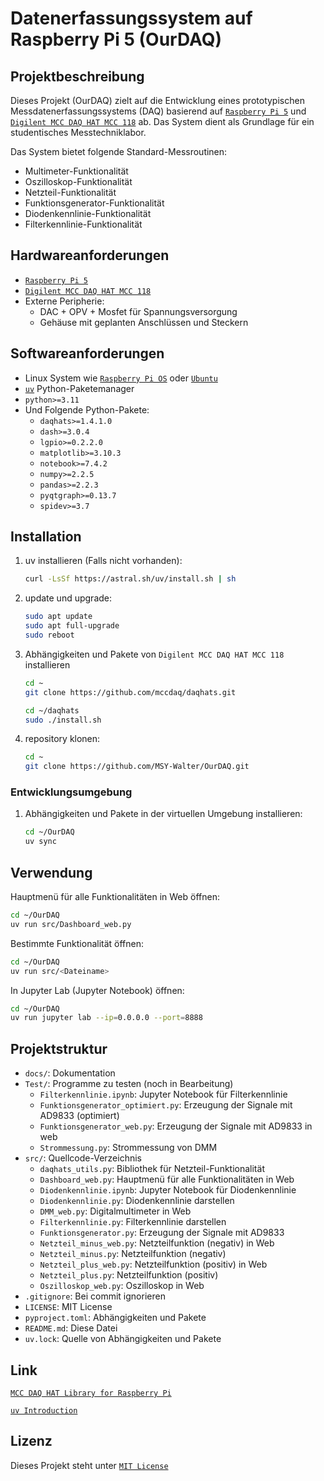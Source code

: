 # Datenerfassungssystem auf Raspberry Pi 5 (OurDAQ)

## Projektbeschreibung

Dieses Projekt (OurDAQ) zielt auf die Entwicklung eines prototypischen Messdatenerfassungssystems (DAQ) basierend auf [`Raspberry Pi 5`](https://www.raspberrypi.com/documentation/computers/raspberry-pi.html) und [`Digilent MCC DAQ HAT MCC 118`](https://mccdaq.github.io/daqhats/overview.html#mcc-118) ab. Das System dient als Grundlage für ein studentisches Messtechniklabor.

Das System bietet folgende Standard-Messroutinen:

- Multimeter-Funktionalität
- Oszilloskop-Funktionalität
- Netzteil-Funktionalität
- Funktionsgenerator-Funktionalität
- Diodenkennlinie-Funktionalität
- Filterkennlinie-Funktionalität

## Hardwareanforderungen

- [`Raspberry Pi 5`](https://www.raspberrypi.com/documentation/computers/raspberry-pi.html)
- [`Digilent MCC DAQ HAT MCC 118`](https://mccdaq.github.io/daqhats/overview.html#mcc-118)
- Externe Peripherie:
  - DAC + OPV + Mosfet für Spannungsversorgung
  - Gehäuse mit geplanten Anschlüssen und Steckern

## Softwareanforderungen

- Linux System wie [`Raspberry Pi OS`](https://www.raspberrypi.com/software/) oder [`Ubuntu`](https://ubuntu.com/download/raspberry-pi)
- [`uv`](https://docs.astral.sh/uv/) Python-Paketemanager
- `python>=3.11`
- Und Folgende Python-Pakete:
  - `daqhats>=1.4.1.0`
  - `dash>=3.0.4`
  - `lgpio>=0.2.2.0`
  - `matplotlib>=3.10.3`
  - `notebook>=7.4.2`
  - `numpy>=2.2.5`
  - `pandas>=2.2.3`
  - `pyqtgraph>=0.13.7`
  - `spidev>=3.7`

## Installation

1. uv installieren (Falls nicht vorhanden):

   ```bash
   curl -LsSf https://astral.sh/uv/install.sh | sh
   ```

2. update und upgrade:

   ```bash
   sudo apt update
   sudo apt full-upgrade
   sudo reboot
   ```

3. Abhängigkeiten und Pakete von `Digilent MCC DAQ HAT MCC 118` installieren

   ```bash
   cd ~
   git clone https://github.com/mccdaq/daqhats.git

   cd ~/daqhats
   sudo ./install.sh
   ```

4. repository klonen:

   ```bash
   cd ~
   git clone https://github.com/MSY-Walter/OurDAQ.git
   ```

### Entwicklungsumgebung

1. Abhängigkeiten und Pakete in der virtuellen Umgebung installieren:

   ```bash
   cd ~/OurDAQ
   uv sync
   ```

## Verwendung

Hauptmenü für alle Funktionalitäten in Web öffnen:

```bash
cd ~/OurDAQ
uv run src/Dashboard_web.py
```

Bestimmte Funktionalität öffnen:

```bash
cd ~/OurDAQ
uv run src/<Dateiname>
```

In Jupyter Lab (Jupyter Notebook) öffnen:

```bash
cd ~/OurDAQ
uv run jupyter lab --ip=0.0.0.0 --port=8888
```

## Projektstruktur

- `docs/`: Dokumentation
- `Test/`: Programme zu testen (noch in Bearbeitung)
  - `Filterkennlinie.ipynb`: Jupyter Notebook für Filterkennlinie
  - `Funktionsgenerator_optimiert.py`: Erzeugung der Signale mit AD9833 (optimiert)
  - `Funktionsgenerator_web.py`: Erzeugung der Signale mit AD9833 in web
  - `Strommessung.py`: Strommessung von DMM
- `src/`: Quellcode-Verzeichnis
  - `daqhats_utils.py`: Bibliothek für Netzteil-Funktionalität
  - `Dashboard_web.py`: Hauptmenü für alle Funktionalitäten in Web
  - `Diodenkennlinie.ipynb`: Jupyter Notebook für Diodenkennlinie
  - `Diodenkennlinie.py`: Diodenkennlinie darstellen
  - `DMM_web.py`: Digitalmultimeter in Web
  - `Filterkennlinie.py`: Filterkennlinie darstellen
  - `Funktionsgenerator.py`: Erzeugung der Signale mit AD9833
  - `Netzteil_minus_web.py`: Netzteilfunktion (negativ) in Web
  - `Netzteil_minus.py`: Netzteilfunktion (negativ)
  - `Netzteil_plus_web.py`: Netzteilfunktion (positiv) in Web
  - `Netzteil_plus.py`: Netzteilfunktion (positiv)
  - `Oszilloskop_web.py`: Oszilloskop in Web
- `.gitignore`: Bei commit ignorieren
- `LICENSE`: MIT License
- `pyproject.toml`: Abhängigkeiten und Pakete
- `README.md`: Diese Datei
- `uv.lock`: Quelle von Abhängigkeiten und Pakete

## Link

[`MCC DAQ HAT Library for Raspberry Pi`](https://github.com/mccdaq/daqhats)

[`uv Introduction`](https://docs.astral.sh/uv/)

## Lizenz

Dieses Projekt steht unter [`MIT License`](LICENSE)
